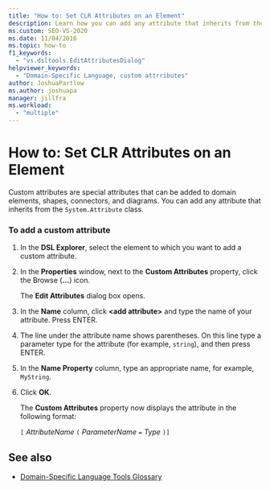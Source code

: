 ```yaml
---
title: "How to: Set CLR Attributes on an Element"
description: Learn how you can add any attribute that inherits from the System.Attribute class.
ms.custom: SEO-VS-2020
ms.date: 11/04/2016
ms.topic: how-to
f1_keywords:
  - "vs.dsltools.EditAttributesDialog"
helpviewer_keywords:
  - "Domain-Specific Language, custom attrributes"
author: JoshuaPartlow
ms.author: joshuapa
manager: jillfra
ms.workload:
  - "multiple"
---
```

# How to: Set CLR Attributes on an Element
Custom attributes are special attributes that can be added to domain elements, shapes, connectors, and diagrams. You can add any attribute that inherits from the `System.Attribute` class.

### To add a custom attribute

1. In the **DSL Explorer**, select the element to which you want to add a custom attribute.

2. In the **Properties** window, next to the **Custom Attributes** property, click the Browse (**...**) icon.

     The **Edit Attributes** dialog box opens.

3. In the **Name** column, click **\<add attribute>** and type the name of your attribute. Press ENTER.

4. The line under the attribute name shows parentheses. On this line type a parameter type for the attribute (for example, `string`), and then press ENTER.

5. In the **Name Property** column, type an appropriate name, for example, `MyString`.

6. Click **OK**.

     The **Custom Attributes** property now displays the attribute in the following format:

     `[` *AttributeName* `(` *ParameterName* `=` *Type* `)]`

## See also

- [Domain-Specific Language Tools Glossary](/previous-versions/bb126564(v=vs.100))